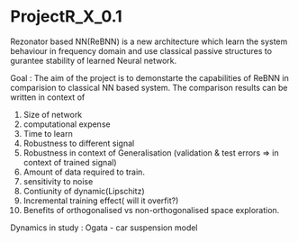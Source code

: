# ProjectR_X_0.1
Rezonator based NN(ReBNN) is a new architecture which learn the system behaviour in frequency domain and use classical passive structures to gurantee stability of learned Neural network. 

  
Goal : The aim of the project is to demonstarte the capabilities of ReBNN in comparision to classical NN based system. The comparison results can be written in context of 

1. Size of network 
2. computational expense
3. Time to learn
4. Robustness to different signal
5. Robustness in context of Generalisation (validation & test errors => in context of trained signal)
6. Amount of data required to train. 
7. sensitivity to noise 
8. Contiunity of dynamic(Lipschitz)
9. Incremental training effect( will it overfit?)
10. Benefits of orthogonalised vs non-orthogonalised space exploration.

Dynamics in study : Ogata - car suspension model
